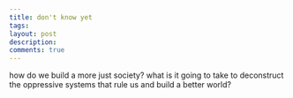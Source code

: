```yaml
---
title: don't know yet
tags:
layout: post
description: 
comments: true
---
```



how do we build a more just society? what is it going to take to deconstruct the oppressive systems that rule us and build a better world?
